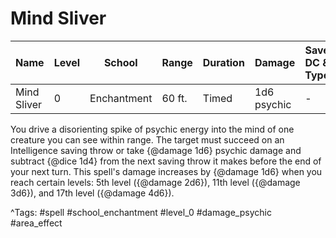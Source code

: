 # Mind Sliver

| Name | Level | School | Range | Duration | Damage | Save DC & Type |
|------|-------|--------|-------|----------|--------|----------------|
| Mind Sliver | 0 | Enchantment | 60 ft. | Timed | 1d6 psychic | - |

You drive a disorienting spike of psychic energy into the mind of one creature you can see within range. The target must succeed on an Intelligence saving throw or take {@damage 1d6} psychic damage and subtract {@dice 1d4} from the next saving throw it makes before the end of your next turn. This spell's damage increases by {@damage 1d6} when you reach certain levels: 5th level ({@damage 2d6}), 11th level ({@damage 3d6}), and 17th level ({@damage 4d6}).

^Tags: #spell #school_enchantment #level_0 #damage_psychic #area_effect